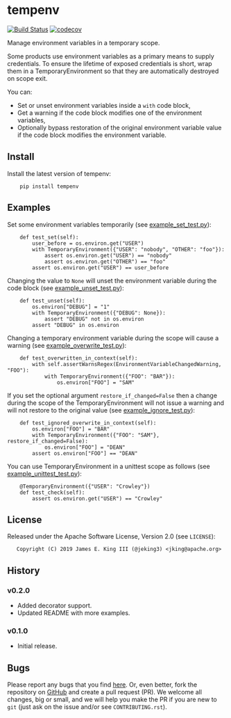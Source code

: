 # tempenv

[![Build Status](https://travis-ci.org/jeking3/tempenv.svg?branch=master)](https://travis-ci.org/jeking3/tempenv)
[![codecov](https://codecov.io/gh/jeking3/tempenv/branch/master/graph/badge.svg)](https://codecov.io/gh/jeking3/tempenv)

Manage environment variables in a temporary scope.

Some products use environment variables as a primary means to supply
credentials.  To ensure the lifetime of exposed credentials is short,
wrap them in a TemporaryEnvironment so that they are automatically
destroyed on scope exit.

You can:

- Set or unset environment variables inside a ``with`` code block,
- Get a warning if the code block modifies one of the environment
  variables,
- Optionally bypass restoration of the original environment variable
  value if the code block modifies the environment variable.

## Install

Install the latest version of tempenv:

```
    pip install tempenv
```

## Examples

Set some environment variables temporarily
(see [example_set_test.py](tests/example_set_test.py)):

```
    def test_set(self):
        user_before = os.environ.get("USER")
        with TemporaryEnvironment({"USER": "nobody", "OTHER": "foo"}):
            assert os.environ.get("USER") == "nobody"
            assert os.environ.get("OTHER") == "foo"
        assert os.environ.get("USER") == user_before
```

Changing the value to ``None`` will unset the environment variable during
the code block
(see [example_unset_test.py](tests/example_unset_test.py)):

```
    def test_unset(self):
        os.environ["DEBUG"] = "1"
        with TemporaryEnvironment({"DEBUG": None}):
            assert "DEBUG" not in os.environ
        assert "DEBUG" in os.environ
```

Changing a temporary environment variable during the scope will cause a
warning
(see [example_overwrite_test.py](tests/example_overwrite_test.py)):

```
    def test_overwritten_in_context(self):
        with self.assertWarnsRegex(EnvironmentVariableChangedWarning, "FOO"):
            with TemporaryEnvironment({"FOO": "BAR"}):
                os.environ["FOO"] = "SAM"
```

If you set the optional argument ``restore_if_changed=False`` then a change
during the scope of the TemporaryEnvironment will not issue a warning and will
not restore to the original value
(see [example_ignore_test.py](tests/example_ignore_test.py)):

```
    def test_ignored_overwrite_in_context(self):
        os.environ["FOO"] = "BAR"
        with TemporaryEnvironment({"FOO": "SAM"}, restore_if_changed=False):
            os.environ["FOO"] = "DEAN"
        assert os.environ["FOO"] == "DEAN"
```

You can use TemporaryEnvironment in a unittest scope as follows
(see [example_unittest_test.py](tests/example_unittest_test.py)):

```
    @TemporaryEnvironment({"USER": "Crowley"})
    def test_check(self):
        assert os.environ.get("USER") == "Crowley"
```

## License

Released under the Apache Software License, Version 2.0 (see `LICENSE`):

```
   Copyright (C) 2019 James E. King III (@jeking3) <jking@apache.org>
```

## History

### v0.2.0

- Added decorator support.
- Updated README with more examples.

### v0.1.0

- Initial release.

## Bugs

Please report any bugs that you find [here](https://github.com/jeking3/tempenv/issues).
Or, even better, fork the repository on [GitHub](https://github.com/jeking3/tempenv)
and create a pull request (PR). We welcome all changes, big or small, and we
will help you make the PR if you are new to `git` (just ask on the issue and/or
see `CONTRIBUTING.rst`).
